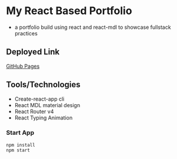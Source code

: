 # My React Based Portfolio
* a portfolio build using react and react-mdl to showcase fullstack practices

## Deployed Link
[GitHub Pages](https://brandoncansler.github.io/react_portfolio/)

## Tools/Technologies
* Create-react-app cli
* React MDL material design
* React Router v4
* React Typing Animation

### Start App
```
npm install
npm start
```
